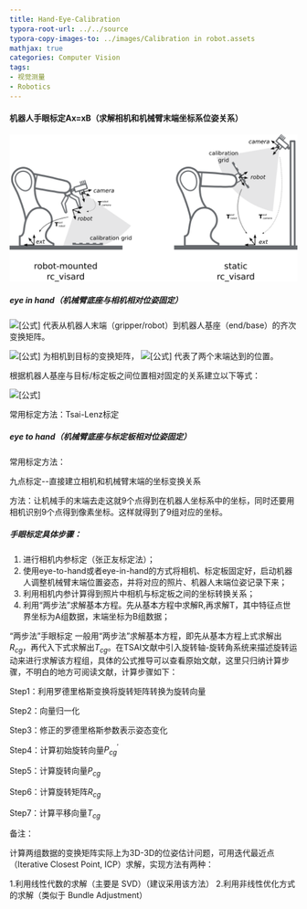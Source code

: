 ```yaml
---
title: Hand-Eye-Calibration
typora-root-url: ../../source
typora-copy-images-to: ../images/Calibration in robot.assets
mathjax: true
categories: Computer Vision
tags:
- 视觉测量
- Robotics
---
```


#### 机器人手眼标定Ax=xB（求解相机和机械臂末端坐标系位姿关系）

![cameraCalibration-cd882760](/images/Calibration%20in%20robot.assets/cameraCalibration-cd882760.png)

##### eye in hand（机械臂底座与相机相对位姿固定）

![[公式]](https://www.zhihu.com/equation?tex=%5E%7Brobot%7D_%7Bend%7DT) 代表从机器人末端（gripper/robot）到机器人基座（end/base）的齐次变换矩阵。

 ![[公式]](https://www.zhihu.com/equation?tex=%5E%7Bcam%7D_%7Bobj%7DT) 为相机到目标的变换矩阵， ![[公式]](https://www.zhihu.com/equation?tex=robot_1%2Crobot_2) 代表了两个末端达到的位置。

根据机器人基座与目标/标定板之间位置相对固定的关系建立以下等式：

![[公式]](https://www.zhihu.com/equation?tex=%5E%7Brobot_1%7D_%7Bend%7DT+%5Ccdot+%5E%7Bcam_1%7D_%7Brobot_1%7DT+%5Ccdot+%5E%7Bobj%7D_%7Bcam_1%7DT%3D%5E%7Brobot_2%7D_%7Bend%7DT+%5Ccdot+%5E%7Bcam_2%7D_%7Brobot_2%7DT+%5Ccdot+%5E%7Bobj%7D_%7Bcam_2%7DT)

常用标定方法：Tsai-Lenz标定



##### eye to hand（机械臂底座与标定板相对位姿固定）

常用标定方法：

九点标定--直接建立相机和机械臂末端的坐标变换关系

方法：让机械手的末端去走这就9个点得到在机器人坐标系中的坐标，同时还要用相机识别9个点得到像素坐标。这样就得到了9组对应的坐标。



##### 手眼标定具体步骤：

1. 进行相机内参标定（张正友标定法）；
2. 使用eye-to-hand或者eye-in-hand的方式将相机、标定板固定好，启动机器人调整机械臂末端位置姿态，并将对应的照片、机器人末端位姿记录下来；
3. 利用相机内参计算得到照片中相机与标定板之间的坐标转换关系；
4. 利用“两步法”求解基本方程。先从基本方程中求解R,再求解T，其中特征点世界坐标为A组数据，末端坐标为B组数据；

“两步法”手眼标定
       一般用“两步法”求解基本方程，即先从基本方程上式求解出$R_{cg}$，再代入下式求解出$T_{cg}$。在TSAI文献中引入旋转轴-旋转角系统来描述旋转运动来进行求解该方程组，具体的公式推导可以查看原始文献，这里只归纳计算步骤，不明白的地方可阅读文献，计算步骤如下：

Step1：利用罗德里格斯变换将旋转矩阵转换为旋转向量

Step2：向量归一化

Step3：修正的罗德里格斯参数表示姿态变化

Step4：计算初始旋转向量$P_{cg}^{'}$ 

Step5：计算旋转向量$P_{cg}$

Step6：计算旋转矩阵$R_{cg}$

Step7：计算平移向量$T_{cg}$



备注：

计算两组数据的变换矩阵实际上为3D-3D的位姿估计问题，可用迭代最近点（Iterative Closest Point, ICP）求解，实现方法有两种：

1.利用线性代数的求解（主要是 SVD）（建议采用该方法）
2.利用非线性优化方式的求解（类似于 Bundle Adjustment）